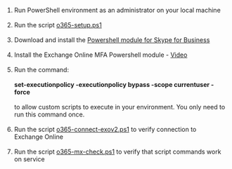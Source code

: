1. Run PowerShell environment as an administrator on your local machine<br><br>
2. Run the script [o365-setup.ps1](https://github.com/directorcia/Office365/blob/master/o365-setup.ps1)<br><br>
3. Download and install the [Powershell module for Skype for Business](https://github.com/directorcia/Office365/blob/master/o365-setup.ps1)<br><br>
4. Install the Exchange Online MFA Powershell module - [Video](https://www.youtube.com/watch?v=EnmwLqdtDCM)<br><br>
5. Run the command:<br><br> <b>set-executionpolicy -executionpolicy bypass -scope currentuser -force</b> <br><br>to allow custom scripts to execute in your environment. You only need to run this command once.<br><br>
6. Run the script [o365-connect-exov2.ps1](https://github.com/directorcia/Office365/blob/master/o365-connect-exov2.ps1) to verify connection to Exchange Online<br><br>
7. Run the script [o365-mx-check.ps1](https://github.com/directorcia/Office365/blob/master/o365-mx-check.ps1) to verify that script commands work on service<br><br>